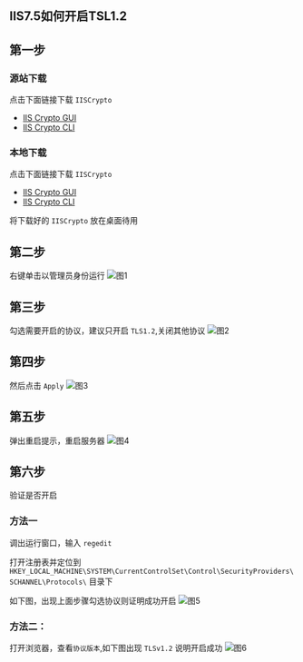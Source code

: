 ## IIS7.5如何开启TSL1.2

## 第一步
### 源站下载
点击下面链接下载 `IISCrypto`
<div class="Download"><ul class="repo"><li class="repo-download"><a href="https://www.nartac.com/Downloads/IISCrypto/IISCrypto.exe" target="_blank" title="Download" data-action="download"><i class="icon icon-download"></i> IIS Crypto GUI </a></li><li class="repo-download"><a href="https://www.nartac.com/Downloads/IISCrypto/IISCryptoCli.exe" target="_blank" title="Download" data-action="download"><i class="icon icon-download"></i> IIS Crypto CLI </a></li></ul></div>

### 本地下载
点击下面链接下载 `IISCrypto`
<div class="Download"><ul class="repo"><li class="repo-download"><a href="https://files.drixn.com/IIS/IISCrypto.exe" target="_blank" title="Download" data-action="download"><i class="icon icon-download"></i> IIS Crypto GUI </a></li><li class="repo-download"><a href="https://files.drixn.com/IIS/IISCryptoCli.exe" target="_blank" title="Download" data-action="download"><i class="icon icon-download"></i> IIS Crypto CLI </a></li></ul></div>

将下载好的 `IISCrypto` 放在桌面待用
## 第二步
右键单击以管理员身份运行
![图1](https://cdn.drixn.com/img/src/IIS7TLS000.png)

## 第三步
勾选需要开启的协议，建议只开启 `TLS1.2`,关闭其他协议
![图2](https://cdn.drixn.com/img/src/IIS7TLS001.png)

## 第四步
然后点击 `Apply`
![图3](https://cdn.drixn.com/img/src/IIS7TLS002.png)

## 第五步
弹出重启提示，重启服务器
![图4](https://cdn.drixn.com/img/src/IIS7TLS004.png)

## 第六步
验证是否开启
### 方法一
调出运行窗口，输入 `regedit`

打开注册表并定位到 `HKEY_LOCAL_MACHINE\SYSTEM\CurrentControlSet\Control\SecurityProviders\SCHANNEL\Protocols\` 目录下

如下图，出现上面步骤勾选协议则证明成功开启
![图5](https://cdn.drixn.com/img/src/IIS7TLS003.png)

### 方法二：
打开浏览器，查看`协议版本`,如下图出现 `TLSv1.2` 说明开启成功
![图6](https://cdn.drixn.com/img/src/IIS7TLS005.png)